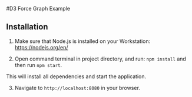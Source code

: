 #D3 Force Graph Example

## Installation

1. Make sure that Node.js is installed on your Workstation: https://nodejs.org/en/

2. Open command terminal in project directory, and run:
`npm install` and then run `npm start`.

This will install all dependencies and start the application.

3. Navigate to `http://localhost:8080` in your browser.